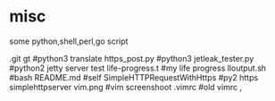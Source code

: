 misc
====

some python,shell,perl,go script


.git
gt                              #python3 translate
https_post.py                   #python3 
jetleak_tester.py               #python2 jetty server test
life-progress.t                 #my life progress
lloutput.sh                     #bash
README.md                       #self
SimpleHTTPRequestWithHttps      #py2 https simplehttpserver
vim.png                         #vim screenshoot
.vimrc                          #old vimrc ,
